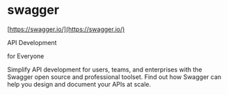 # swagger

[https://swagger.io/](https://swagger.io/)

API Development

for Everyone

Simplify API development for users, teams, and enterprises with the Swagger open source and professional toolset. Find out how Swagger can help you design and document your APIs at scale.